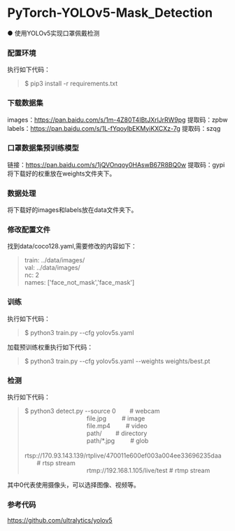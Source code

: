 # PyTorch-YOLOv5-Mask_Detection
● 使用YOLOv5实现口罩佩戴检测

### 配置环境
执行如下代码：
> $ pip3 install -r requirements.txt
### 下载数据集 
images：https://pan.baidu.com/s/1m-4Z80T4IBtJXrlJrRW9pg  提取码：zpbw  
labels：https://pan.baidu.com/s/1L-fYqoylbEKMyiKXCXz-7g  提取码：szqg
### 口罩数据集预训练模型
链接：https://pan.baidu.com/s/1jQVOnqoy0HAswB67R8BQ0w 提取码：gypi  
将下载好的权重放在weights文件夹下。
### 数据处理
将下载好的images和labels放在data文件夹下。
### 修改配置文件
找到data/coco128.yaml,需要修改的内容如下：
> train: ../data/images/   
> val: ../data/images/    
> nc: 2  
> names: ['face_not_mask','face_mask']  
### 训练
执行如下代码：
>$ python3 train.py --cfg yolov5s.yaml

加载预训练权重执行如下代码：
>$ python3 train.py --cfg yolov5s.yaml --weights weights/best.pt

### 检测
执行如下代码：
>$ python3 detect.py --source 0  &nbsp;&nbsp;&nbsp;&nbsp;&nbsp;&nbsp;&nbsp;# webcam  
&nbsp;&nbsp;&nbsp;&nbsp;&nbsp;&nbsp;&nbsp;&nbsp;&nbsp;&nbsp;&nbsp;&nbsp;&nbsp;&nbsp;&nbsp;&nbsp;&nbsp;&nbsp;&nbsp;&nbsp;&nbsp;&nbsp;&nbsp;&nbsp;&nbsp;&nbsp;&nbsp;&nbsp;&nbsp;&nbsp;&nbsp;&nbsp;&nbsp;&nbsp;&nbsp; file.jpg &nbsp;&nbsp;&nbsp;&nbsp;&nbsp;&nbsp;&nbsp; # image   
&nbsp;&nbsp;&nbsp;&nbsp;&nbsp;&nbsp;&nbsp;&nbsp;&nbsp;&nbsp;&nbsp;&nbsp;&nbsp;&nbsp;&nbsp;&nbsp;&nbsp;&nbsp;&nbsp;&nbsp;&nbsp;&nbsp;&nbsp;&nbsp;&nbsp;&nbsp;&nbsp;&nbsp;&nbsp;&nbsp;&nbsp;&nbsp;&nbsp;&nbsp;&nbsp; file.mp4 &nbsp;&nbsp;&nbsp;&nbsp;&nbsp;&nbsp;&nbsp; # video  
&nbsp;&nbsp;&nbsp;&nbsp;&nbsp;&nbsp;&nbsp;&nbsp;&nbsp;&nbsp;&nbsp;&nbsp;&nbsp;&nbsp;&nbsp;&nbsp;&nbsp;&nbsp;&nbsp;&nbsp;&nbsp;&nbsp;&nbsp;&nbsp;&nbsp;&nbsp;&nbsp;&nbsp;&nbsp;&nbsp;&nbsp;&nbsp;&nbsp;&nbsp;&nbsp; path/  &nbsp;&nbsp;&nbsp;&nbsp;&nbsp;&nbsp;&nbsp;# directory  
&nbsp;&nbsp;&nbsp;&nbsp;&nbsp;&nbsp;&nbsp;&nbsp;&nbsp;&nbsp;&nbsp;&nbsp;&nbsp;&nbsp;&nbsp;&nbsp;&nbsp;&nbsp;&nbsp;&nbsp;&nbsp;&nbsp;&nbsp;&nbsp;&nbsp;&nbsp;&nbsp;&nbsp;&nbsp;&nbsp;&nbsp;&nbsp;&nbsp;&nbsp;&nbsp; path/*.jpg &nbsp;&nbsp;&nbsp;&nbsp;&nbsp;&nbsp;&nbsp; # glob  
&nbsp;&nbsp;&nbsp;&nbsp;&nbsp;&nbsp;&nbsp;&nbsp;&nbsp;&nbsp;&nbsp;&nbsp;&nbsp;&nbsp;&nbsp;&nbsp;&nbsp;&nbsp;&nbsp;&nbsp;&nbsp;&nbsp;&nbsp;&nbsp;&nbsp;&nbsp;&nbsp;&nbsp;&nbsp;&nbsp;&nbsp;&nbsp;&nbsp;&nbsp;&nbsp; rtsp://170.93.143.139/rtplive/470011e600ef003a004ee33696235daa  &nbsp;&nbsp;&nbsp;&nbsp;&nbsp;&nbsp;&nbsp;# rtsp stream  
> &nbsp;&nbsp;&nbsp;&nbsp;&nbsp;&nbsp;&nbsp;&nbsp;&nbsp;&nbsp;&nbsp;&nbsp;&nbsp;&nbsp;&nbsp;&nbsp;&nbsp;&nbsp;&nbsp;&nbsp;&nbsp;&nbsp;&nbsp;&nbsp;&nbsp;&nbsp;&nbsp;&nbsp;&nbsp;&nbsp;&nbsp;&nbsp;&nbsp;&nbsp;&nbsp; rtmp://192.168.1.105/live/test  # rtmp stream  
   
                            
其中0代表使用摄像头，可以选择图像、视频等。

### 参考代码
https://github.com/ultralytics/yolov5
